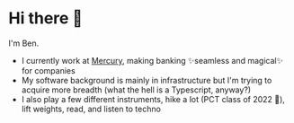 # Hi there 👋

I'm Ben.

* I currently work at [Mercury](https://mercury.com/), making banking ✨seamless and magical✨ for companies
* My software background is mainly in infrastructure but I'm trying to acquire more breadth (what the hell is a Typescript, anyway?)
* I also play a few different instruments, hike a lot (PCT class of 2022 🌱), lift weights, read, and listen to techno
